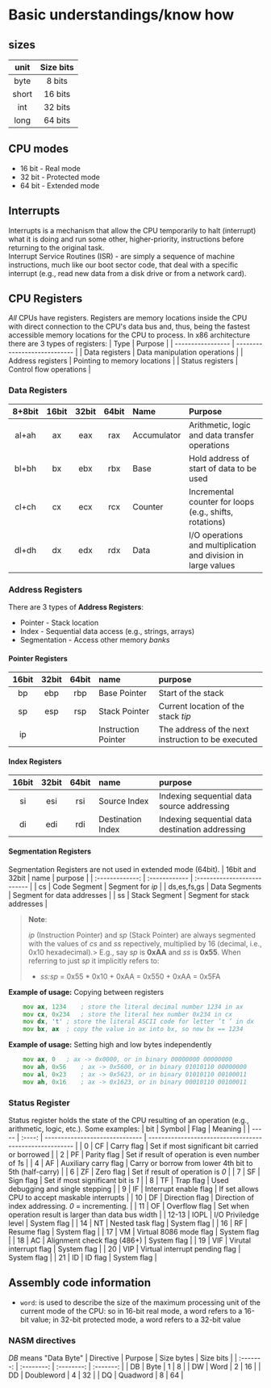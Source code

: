 # Basic understandings/know how

## sizes

| unit  | Size bits |
| :---: | :-------: |
| byte  |  8 bits   |
| short |  16 bits  |
|  int  |  32 bits  |
| long  |  64 bits  |


## CPU modes
- 16 bit - Real mode
- 32 bit - Protected mode
- 64 bit - Extended mode

## Interrupts
Interrupts is a mechanism that allow the CPU temporarily to halt (interrupt) what it is doing and run some other, higher-priority, instructions before returning to the original task.\
Interrupt Service Routines (ISR) - are simply a sequence of machine instructions, much like our boot sector code, that deal with a specific interrupt (e.g., read new data from a disk drive or from a network card).

## CPU Registers
*All* CPUs have registers. Registers are memory locations inside the CPU with direct connection to the CPU's data bus and, thus, being the fastest accessible memory locations for the CPU to process. In x86 architecture there are 3 types of registers:
| Type              | Purpose                      |
| ----------------- | ---------------------------- |
| Data registers    | Data manipulation operations |
| Address registers | Pointing to memory locations |
| Status registers  | Control flow operations      |

### Data Registers
| 8+8bit | 16bit | 32bit | 64bit | Name        | Purpose                                                        |
| :----: | :---: | :---: | :---: | :---------- | :------------------------------------------------------------- |
| al+ah  |  ax   |  eax  |  rax  | Accumulator | Arithmetic, logic and data transfer operations                 |
| bl+bh  |  bx   |  ebx  |  rbx  | Base        | Hold address of start of data to be used                       |
| cl+ch  |  cx   |  ecx  |  rcx  | Counter     | Incremental counter for loops (e.g., shifts, rotations)        |
| dl+dh  |  dx   |  edx  |  rdx  | Data        | I/O operations and multiplication and division in large values |

### Address Registers
There are 3 types of **Address Registers**:
- Pointer - Stack location
- Index - Sequential data access (e.g., strings, arrays)
- Segmentation - Access other memory *banks*

#### Pointer Registers
| 16bit | 32bit | 64bit | name                | purpose                                            |
| :---: | :---: | :---: | :------------------ | :------------------------------------------------- |
|  bp   |  ebp  |  rbp  | Base Pointer        | Start of the stack                                 |
|  sp   |  esp  |  rsp  | Stack Pointer       | Current location of the stack *tip*                |
|  ip   |       |       | Instruction Pointer | The address of the next instruction to be executed |

#### Index Registers
| 16bit | 32bit | 64bit | name              | purpose                                         |
| :---: | :---: | :---: | :---------------- | :---------------------------------------------- |
|  si   |  esi  |  rsi  | Source Index      | Indexing sequential data source addressing      |
|  di   |  edi  |  rdi  | Destination Index | Indexing sequential data destination addressing |

#### Segmentation Registers
Segmentation Registers are not used in extended mode (64bit).
| 16bit and 32bit | name          | purpose                     |
| :-------------: | :------------ | :-------------------------- |
|       cs        | Code Segment  | Segment for *ip*            |
|   ds,es,fs,gs   | Data Segments | Segment for data addresses  |
|       ss        | Stack Segment | Segment for stack addresses |
> **Note**:
>
> *ip* (Instruction Pointer) and *sp* (Stack Pointer) are always segmented with the values of *cs* and *ss* repectively, multiplied by 16 (decimal, i.e., 0x10 hexadecimal).> E.g., say *sp* is **0xAA** and *ss* is **0x55**. When referring to just *sp* it implicitly refers to:
> - *ss:sp* = 0x55 * 0x10 + 0xAA = 0x550 + 0xAA = 0x5FA

**Example of usage:** Copying between registers
```asm
	mov ax, 1234	; store the literal decimal number 1234 in ax
	mov cx, 0x234	; store the literal hex number 0x234 in cx
	mov dx, 't'	; store the literal ASCII code for letter ’t ’ in dx
	mov bx, ax	; copy the value in ax into bx, so now bx == 1234
```
**Example of usage:** Setting high and low bytes independently
```asm
	mov ax, 0	; ax -> 0x0000, or in binary 00000000 00000000
	mov ah, 0x56	; ax -> 0x5600, or in binary 01010110 00000000
	mov al, 0x23	; ax -> 0x5623, or in binary 01010110 00100011
	mov ah, 0x16	; ax -> 0x1623, or in binary 00010110 00100011
```

### Status Register
Status register holds the state of the CPU resulting of an operation (e.g., arithmetic, logic, etc.). Some examples:
| bit   | Symbol | Flag                           | Meaning                                                 |
| ----- | :----: | ------------------------------ | ------------------------------------------------------- |
| 0     |   CF   | Carry flag                     | Set if most significant bit carried or borrowed         |
| 2     |   PF   | Parity flag                    | Set if result of operation is even number of *1*s       |
| 4     |   AF   | Auxiliary carry flag           | Carry or borrow from lower 4th bit to 5th (half-carry)  |
| 6     |   ZF   | Zero flag                      | Set if result of operation is *0*                       |
| 7     |   SF   | Sign flag                      | Set if most significant bit is *1*                      |
| 8     |   TF   | Trap flag                      | Used debugging and single stepping                      |
| 9     |   IF   | Interrupt enable flag          | If set allows CPU to accept maskable interrupts         |
| 10    |   DF   | Direction flag                 | Direction of index addressing. *0* = incrementing.      |
| 11    |   OF   | Overflow flag                  | Set when operation result is larger than data bus width |
| 12-13 |  IOPL  | I/O Priviledge level           | System flag                                             |
| 14    |   NT   | Nested task flag               | System flag                                             |
| 16    |   RF   | Resume flag                    | System flag                                             |
| 17    |   VM   | Virtual 8086 mode flag         | System flag                                             |
| 18    |   AC   | Alignment check flag (486+)    | System flag                                             |
| 19    |  VIF   | Virutal interrupt flag         | System flag                                             |
| 20    |  VIP   | Virtual interrupt pending flag | System flag                                             |
| 21    |   ID   | ID flag                        | System flag                                             |

## Assembly code information
- `word`: is used to describe the size of the maximum processing unit of the current mode of the CPU: so in 16-bit real mode, a word refers to a 16-bit value; in 32-bit protected mode, a word refers to a 32-bit value

### NASM directives
*DB* means "Data Byte"
| Directive |  Purpose   | Size bytes | Size bits |
| :-------: | :--------: | :--------: | :-------: |
|    DB     |    Byte    |     1      |     8     |
|    DW     |    Word    |     2      |    16     |
|    DD     | Doubleword |     4      |    32     |
|    DQ     |  Quadword  |     8      |    64     |
